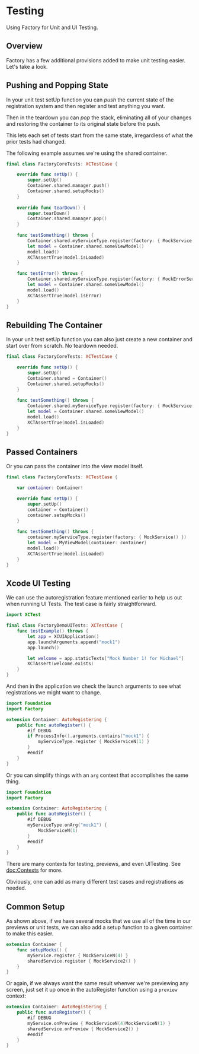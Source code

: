 # Testing

Using Factory for Unit and UI Testing.

## Overview

Factory has a few additional provisions added to make unit testing easier. Let's take a look.

## Pushing and Popping State

In your unit test setUp function you can *push* the current state of the registration system and then register and test anything you want.

Then in the teardown you can *pop* the stack, eliminating all of your changes and restoring the container to its original state before the push.

This lets each set of tests start from the same state, irregardless of what the prior tests had changed.

The following example assumes we're using the shared container.

```swift
final class FactoryCoreTests: XCTestCase {

    override func setUp() {
        super.setUp()
        Container.shared.manager.push()
        Container.shared.setupMocks()
    }
    
    override func tearDown() {
        super.tearDown()
        Container.shared.manager.pop()
    }
    
    func testSomething() throws {
        Container.shared.myServiceType.register(factory: { MockService() })
        let model = Container.shared.someViewModel()
        model.load()
        XCTAssertTrue(model.isLoaded)
    }

    func testError() throws {
        Container.shared.myServiceType.register(factory: { MockErrorService() })
        let model = Container.shared.someViewModel()
        model.load()
        XCTAssertTrue(model.isError)
    }
}
```
## Rebuilding The Container

In your unit test setUp function you can also just create a new container and start over from scratch. No teardown needed.

```swift
final class FactoryCoreTests: XCTestCase {

    override func setUp() {
        super.setUp()
        Container.shared = Container()
        Container.shared.setupMocks()
    }
    
    func testSomething() throws {
        Container.shared.myServiceType.register(factory: { MockService() })
        let model = Container.shared.someViewModel()
        model.load()
        XCTAssertTrue(model.isLoaded)
    }
}
```

## Passed Containers

Or you can pass the container into the view model itself.

```swift
final class FactoryCoreTests: XCTestCase {

    var container: Container!

    override func setUp() {
        super.setUp()
        container = Container()
        container.setupMocks()
    }
    
    func testSomething() throws {
        container.myServiceType.register(factory: { MockService() })
        let model = MyViewModel(container: container)
        model.load()
        XCTAssertTrue(model.isLoaded)
    }
}
```

## Xcode UI Testing

We can use the autoregistration feature mentioned earlier to help us out when running UI Tests. The test case is fairly straightforward.

```swift
import XCTest

final class FactoryDemoUITests: XCTestCase {
    func testExample() throws {
        let app = XCUIApplication()
        app.launchArguments.append("mock1")
        app.launch()

        let welcome = app.staticTexts["Mock Number 1! for Michael"]
        XCTAssert(welcome.exists)
    }
}   
```
And then in the application we check the launch arguments to see what registrations we might want to change.
```swift
import Foundation
import Factory

extension Container: AutoRegistering {
    public func autoRegister() {
        #if DEBUG
        if ProcessInfo().arguments.contains("mock1") {
            myServiceType.register { MockServiceN(1) }
        }
        #endif
    }
}
```
Or you can simplify things with an `arg` context that accomplishes the same thing.
```swift
import Foundation
import Factory

extension Container: AutoRegistering {
    public func autoRegister() {
        #if DEBUG
        myServiceType.onArg("mock1") { 
            MockServiceN(1)
        }
        #endif
    }
}
```
There are many contexts for testing, previews, and even UITesting. See <doc:Contexts> for more.

Obviously, one can add as many different test cases and registrations as needed.

## Common Setup

As shown above, if we have several mocks that we use all of the time in our previews or unit tests, we can also add a setup function to a given container to make this easier.

```swift
extension Container {
    func setupMocks() {
        myService.register { MockServiceN(4) }
        sharedService.register { MockService2() }
    }
}
```
Or again, if we always want the same result whenver we're previewing any screen, just set it up once in the autoRegister function using a `preview` context:

```swift
extension Container: AutoRegistering {
    public func autoRegister() {
        #if DEBUG
        myService.onPreview { MockServiceN(4)MockServiceN(1) }
        sharedService.onPreview { MockService2() }
        #endif
    }
}
```
